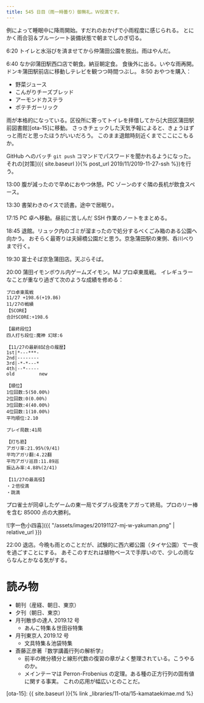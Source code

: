 ```yaml
---
title: 545 日目（雨一時曇り）御無礼。Ｗ役満です。
---
```


例によって睡眠中に降雨開始。すだれのおかげで小雨程度に感じられる。
とにかく雨合羽＆ブルーシート装備状態で朝までしのぎ切る。

6:20 トイレと水浴びを済ませてから仲蒲田公園を脱出。雨はやんだ。

6:40 なか卯蒲田駅西口店で朝食。納豆朝定食。
食後外に出る。いやな雨再開。ドンキ蒲田駅前店に移動しテレビを観つつ時間つぶし。
8:50 おやつを購入：
* 野菜ジュース
* こんがりチーズブレッド
* アーモンドカステラ
* ポテチガーリック

雨が本格的になっている。区役所に寄ってトイレを拝借してから[大田区蒲田駅前図書館][ota-15]に移動。
さっきチェックした天気予報によると、きょうはずっと雨だと思ったほうがいいだろう。
このまま退館時刻近くまでここにこもるか。

GitHub へのバッチ `git push` コマンドでパスワードを聞かれるようになった。
それの[対策]({{ site.baseurl }}{% post_url 2019/11/2019-11-27-ssh %})を行う。

13:00 腹が減ったので早めにおやつ休憩。PC ゾーンのすぐ隣の長机が飲食スペース。

13:30 書架わきのイスで読書。途中で居眠り。

17:15 PC 卓へ移動。昼前に苦しんだ SSH 作業のノートをまとめる。

18:45 退館。リュック内のゴミが溜まったので処分するべくごみ箱のある公園へ向かう。
おそらく最寄りは夫婦橋公園だと思う。京急蒲田駅の東側、呑川べりまで行く。

19:30 富士そば京急蒲田店。天ぷらそば。

20:00 蒲田イモンボウル内ゲームズイモン。MJ プロ卓東風戦。
イレギュラーなことが重なり過ぎて次のような成績を修める：

```text
プロ卓東風戦
11/27 +198.6(+19.86)
11/27の戦績
【SCORE】
合計SCORE:+198.6

【最終段位】
四人打ち段位:魔神 幻球:6

【11/27の最新8試合の履歴】
1st|*---***-
2nd|--------
3rd|-*-*---*
4th|--*-----
old         new

【順位】
1位回数:5(50.00%)
2位回数:0(0.00%)
3位回数:4(40.00%)
4位回数:1(10.00%)
平均順位:2.10

プレイ局数:41局

【打ち筋】
アガリ率:21.95%(9/41)
平均アガリ翻:4.22翻
平均アガリ巡目:11.89巡
振込み率:4.88%(2/41)

【11/27の最高役】
・２倍役満
・跳満
```

プロ雀士が同卓したゲームの東一局でダブル役満をアガって終局。プロのリー棒を含む 85000 点の大勝利。

![字一色小四喜]({{ "/assets/images/20191127-mj-w-yakuman.png" | relative_url }})

22:00 退店。今晩も雨とのことだが、試験的に西六郷公園（タイヤ公園）で一夜を過ごすことにする。
あそこのすだれは植物ベースで手厚いので、少しの雨ならなんとかなる気がする。

# 読み物

* 朝刊（産経、朝日、東京）
* 夕刊（朝日、東京）
* 月刊散歩の達人 2019.12 号
  * あんこ特集＆世田谷特集
* 月刊東京人 2019.12 号
  * 文具特集＆池袋特集
* 斎藤正彦著『数学講義行列の解析学』
  * 前半の微分積分と線形代数の復習の章がよく整理されている。こうやるのか。
  * メインテーマは Perron-Frobenius の定理。ある種の正方行列の固有値に関する事実。
    これの応用が幅広いとのことだ。

[ota-15]: {{ site.baseurl }}{% link _libraries/11-ota/15-kamataekimae.md %}
